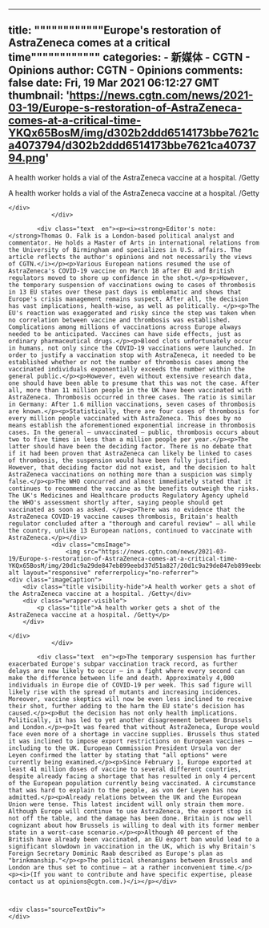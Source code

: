 
---
title: """"""""""""Europe's restoration of AstraZeneca comes at a critical time""""""""""""
categories: 
    - 新媒体
    - CGTN - Opinions
author: CGTN - Opinions
comments: false
date: Fri, 19 Mar 2021 06:12:27 GMT
thumbnail: 'https://news.cgtn.com/news/2021-03-19/Europe-s-restoration-of-AstraZeneca-comes-at-a-critical-time-YKQx65BosM/img/d302b2ddd6514173bbe7621ca4073794/d302b2ddd6514173bbe7621ca4073794.png'
---

<div>   
<div class="cmsImage">
                    <img src="https://news.cgtn.com/news/2021-03-19/Europe-s-restoration-of-AstraZeneca-comes-at-a-critical-time-YKQx65BosM/img/d302b2ddd6514173bbe7621ca4073794/d302b2ddd6514173bbe7621ca4073794.png" alt layout="responsive" referrerpolicy="no-referrer">
    <div class="imageCaption">
        <div class="title visibility-hide">A health worker holds a vial of the AstraZeneca vaccine at a hospital. /Getty </div>
        <div class="wrapper-visible">
            <p class="title">A health worker holds a vial of the AstraZeneca vaccine at a hospital. /Getty </p>
        </div>

    </div>
                </div>

            <div class="text  en"><p><i><strong>Editor's note: </strong>Thomas O. Falk is a London-based political analyst and commentator. He holds a Master of Arts in international relations from the University of Birmingham and specializes in U.S. affairs. The article reflects the author's opinions and not necessarily the views of CGTN.</i></p><p>Various European nations resumed the use of AstraZeneca's COVID-19 vaccine on March 18 after EU and British regulators moved to shore up confidence in the shot.</p><p>However, the temporary suspension of vaccinations owing to cases of thrombosis in 13 EU states over these past days is emblematic and shows that Europe's crisis management remains suspect. After all, the decision has vast implications, health-wise, as well as politically. </p><p>The EU's reaction was exaggerated and risky since the step was taken when no correlation between vaccine and thrombosis was established. Complications among millions of vaccinations across Europe always needed to be anticipated. Vaccines can have side effects, just as ordinary pharmaceutical drugs.</p><p>Blood clots unfortunately occur in humans, not only since the COVID-19 vaccinations were launched. In order to justify a vaccination stop with AstraZeneca, it needed to be established whether or not the number of thrombosis cases among the vaccinated individuals exponentially exceeds the number within the general public.</p><p>However, even without extensive research data, one should have been able to presume that this was not the case. After all, more than 11 million people in the UK have been vaccinated with AstraZeneca. Thrombosis occurred in three cases. The ratio is similar in Germany: After 1.6 million vaccinations, seven cases of thrombosis are known.</p><p>Statistically, there are four cases of thrombosis for every million people vaccinated with AstraZeneca. This does by no means establish the aforementioned exponential increase in thrombosis cases. In the general – unvaccinated – public, thrombosis occurs about two to five times in less than a million people per year.</p><p>The latter should have been the deciding factor. There is no debate that if it had been proven that AstraZeneca can likely be linked to cases of thrombosis, the suspension would have been fully justified. However, that deciding factor did not exist, and the decision to halt AstraZeneca vaccinations on nothing more than a suspicion was simply false.</p><p>The WHO concurred and almost immediately stated that it continues to recommend the vaccine as the benefits outweigh the risks. The UK's Medicines and Healthcare products Regulatory Agency upheld the WHO's assessment shortly after, saying people should get vaccinated as soon as asked. </p><p>There was no evidence that the AstraZeneca COVID-19 vaccine causes thrombosis, Britain's health regulator concluded after a "thorough and careful review" – all while the country, unlike 13 European nations, continued to vaccinate with AstraZeneca.</p></div>
                <div class="cmsImage">
                    <img src="https://news.cgtn.com/news/2021-03-19/Europe-s-restoration-of-AstraZeneca-comes-at-a-critical-time-YKQx65BosM/img/20d1c9a29de847eb899eebd37d51a827/20d1c9a29de847eb899eebd37d51a827.jpeg" alt layout="responsive" referrerpolicy="no-referrer">
    <div class="imageCaption">
        <div class="title visibility-hide">A health worker gets a shot of the AstraZeneca vaccine at a hospital. /Getty</div>
        <div class="wrapper-visible">
            <p class="title">A health worker gets a shot of the AstraZeneca vaccine at a hospital. /Getty</p>
        </div>

    </div>
                </div>

            <div class="text  en"><p>The temporary suspension has further exacerbated Europe's subpar vaccination track record, as further delays are now likely to occur – in a fight where every second can make the difference between life and death. Approximately 4,000 individuals in Europe die of COVID-19 per week. This sad figure will likely rise with the spread of mutants and increasing incidences. Moreover, vaccine skeptics will now be even less inclined to receive their shot, further adding to the harm the EU state's decision has caused.</p><p>But the decision has not only health implications. Politically, it has led to yet another disagreement between Brussels and London.</p><p>It was feared that without AstraZeneca, Europe would face even more of a shortage in vaccine supplies. Brussels thus stated it was inclined to impose export restrictions on European vaccines – including to the UK. European Commission President Ursula von der Leyen confirmed the latter by stating that "all options" were currently being examined.</p><p>Since February 1, Europe exported at least 41 million doses of vaccine to several different countries, despite already facing a shortage that has resulted in only 4 percent of the European population currently being vaccinated. A circumstance that was hard to explain to the people, as von der Leyen has now admitted.</p><p>Already relations between the UK and the European Union were tense. This latest incident will only strain them more. Although Europe will continue to use AstraZeneca, the export stop is not off the table, and the damage has been done. Britain is now well cognizant about how Brussels is willing to deal with its former member state in a worst-case scenario.</p><p>Although 40 percent of the British have already been vaccinated, an EU export ban would lead to a significant slowdown in vaccination in the UK, which is why Britain's Foreign Secretary Dominic Raab described as Europe's plan as "brinkmanship."</p><p>The political shenanigans between Brussels and London are thus set to continue – at a rather inconvenient time.</p><p><i>(If you want to contribute and have specific expertise, please contact us at opinions@cgtn.com.)</i></p></div>



    <div class="sourceTextDiv">
    </div>
  
</div>
            